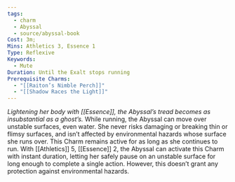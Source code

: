 ```yaml
---
tags:
  - charm
  - Abyssal
  - source/abyssal-book
Cost: 3m; 
Mins: Athletics 3, Essence 1
Type: Reflexive
Keywords:
  - Mute
Duration: Until the Exalt stops running
Prerequisite Charms:
  - "[[Raiton’s Nimble Perch]]"
  - "[[Shadow Races the Light]]"
---
```

*Lightening her body with [[Essence]], the Abyssal’s tread becomes as insubstantial as a ghost’s.*
While running, the Abyssal can move over unstable surfaces, even water. She never risks damaging or breaking thin or flimsy surfaces, and isn’t affected by environmental hazards whose surface she runs over.
This Charm remains active for as long as she continues to run.
With [[Athletics]] 5, [[Essence]] 2, the Abyssal can activate this Charm with instant duration, letting her safely pause on an unstable surface for long enough to complete a single action. However, this doesn’t grant any protection against environmental hazards.